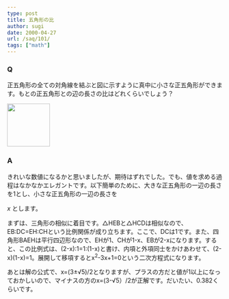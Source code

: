 ```yaml
---
type: post
title: 五角形の比
author: sugi
date: 2000-04-27
url: /saq/101/
tags: ["math"]
---
```

### Q 

正五角形の全ての対角線を結ぶと図に示すように真中に小さな正五角形ができます。もとの正五角形との辺の長さの比はどれくらいでしょう？

<div>
  <img src="/images/saq/pent0.png" width="100" height="100" border="0" />
</div>

### A 

きれいな数値になるかと思いましたが、期待はずれでした。でも、値を求める過程はなかなかエレガントです。以下簡単のために、大きな正五角形の一辺の長さを1とし、小さな正五角形の一辺の長さを
  
<var>x</var> とします。

まずは、三角形の相似に着目です。△HEBと△HCDは相似なので、EB:DC=EH:CHという比例関係が成り立ちます。ここで、DCは1です。また、四角形BAEHは平行四辺形なので、EHが1、CHが1-x、EBが2-xになります。すると、この比例式は、(2-x):1=1:(1-x)と書け、内項と外項同士をかけあわせて、(2-x)(1-x)=1。展開して移項するとx<sup>2</sup>-3x+1=0という二次方程式になります。

あとは解の公式で、x=(3&plusmn;&radic;5)/2となりますが、プラスの方だと値が1以上になっておかしいので、マイナスの方のx=(3-&radic;5）/2が正解です。だいたい、0.382くらいです。
